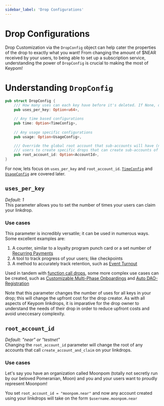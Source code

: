 ```yaml
---
sidebar_label: 'Drop Configurations'
---
```

# Drop Configurations

Drop Customization via the `DropConfig` object can help cater the properties of the drop to exactly what you want! From changing the amount of $NEAR received by your users, to being able to set up a subscription service, understanding the power of `DropConfig` is crucial to making the most of Keypom!

# Understanding `DropConfig`
```rust
pub struct DropConfig {
    /// How many uses can each key have before it's deleted. If None, default to 1.
    pub uses_per_key: Option<u64>,

    // Any time based configurations
    pub time: Option<TimeConfig>,
    
    // Any usage specific configurations
    pub usage: Option<UsageConfig>,

    /// Override the global root account that sub-accounts will have (near or testnet). This allows
    /// users to create specific drops that can create sub-accounts of a predefined root.
    pub root_account_id: Option<AccountId>,
}
```
For now, lets focus on `uses_per_key` and `root_account_id`. [`TimeConfig`](time-customization.md) and [`UsageConfig`](usage-customization.md) are covered later.

## `uses_per_key`
*Default: 1*  
This parameter allows you to set the number of times your users can claim your linkdrop.

### Use cases
This parameter is incredibly versatile; it can be used in numerous ways. Some excellent examples are:  
1. A counter, similar to a loyalty program punch card or a set number of [Recurring Payments](../../Github%20Readme/Types%20of%20Drops/simpledrops.md#recurring-payments) 
2. A tool to track progress of your users; like checkpoints
3. A method to accurately track retention, such as [Event Turnout](../../Github%20Readme/Types%20of%20Drops/fcdrops.md#nft-ticketing)


Used in tandem with [function call drops](fcdrops.md), some more complex use cases can be created, such as [Customizable Multi-Phase Onboardings](../../../../Tutorials/Advanced/customized-onboarding/concept.md) and [Auto DAO-Registration](../../../../Tutorials/Advanced/daos/concept.md)


Note that this parameter changes the number of uses for all keys in your drop; this will change the upfront cost for the drop creator. As with all aspects of Keypom linkdrops, it is imparative for the drop owner to understand the needs of their drop in order to reduce upfront costs and avoid uneccesary complexity. 

## `root_account_id`
*Default: "near" or "testnet"*  
Changing the `root_account_id` parameter will change the root of any accounts that call `create_account_and_claim` on your linkdrops.

### Use cases
Let's say you have an organization called Moonpom (totally not secretly run by our beloved Pomeranian, Moon) and you and your users want to proudly represent Moonpom! 

You set `root_account_id = "moonpom.near"` and now any account created using your linkdrops will take on the form `$username.moonpom.near`

